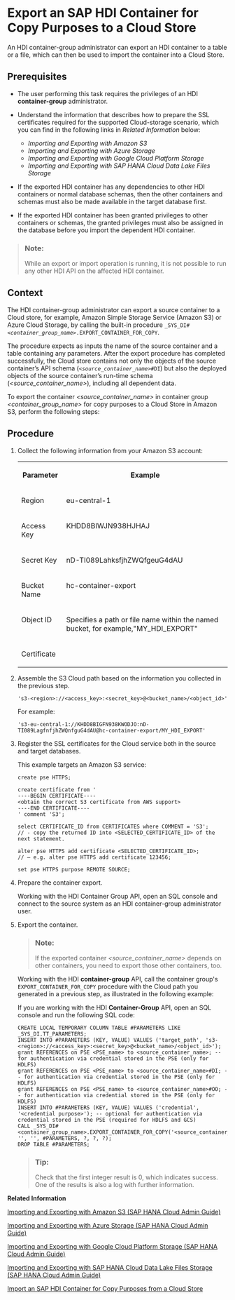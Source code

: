 <!-- loio8f8501c09a4342069ee377bfc53d48e4 -->

# Export an SAP HDI Container for Copy Purposes to a Cloud Store

An HDI container-group administrator can export an HDI container to a table or a file, which can then be used to import the container into a Cloud Store.



<a name="loio8f8501c09a4342069ee377bfc53d48e4__prereq_cmk_233_qqb"/>

## Prerequisites

-   The user performing this task requires the privileges of an HDI **container-group** administrator.
-   Understand the information that describes how to prepare the SSL certificates required for the supported Cloud-storage scenario, which you can find in the following links in *Related Information* below:
    -   *Importing and Exporting with Amazon S3* 
    -   *Importing and Exporting with Azure Storage*
    -   *Importing and Exporting with Google Cloud Platform Storage*
    -   *Importing and Exporting with SAP HANA Cloud Data Lake Files Storage*

-   If the exported HDI container has any dependencies to other HDI containers or normal database schemas, then the other containers and schemas must also be made available in the target database first.
-   If the exported HDI container has been granted privileges to other containers or schemas, the granted privileges must also be assigned in the database before you import the dependent HDI container.

> ### Note:  
> While an export or import operation is running, it is not possible to run any other HDI API on the affected HDI container.



## Context

The HDI container-group administrator can export a source container to a Cloud store, for example, Amazon Simple Storage Service \(Amazon S3\) or Azure Cloud Storage, by calling the built-in procedure <code>_SYS_DI#<i class="varname">&lt;container_group_name&gt;</i>.EXPORT_CONTAINER_FOR_COPY</code>.

The procedure expects as inputs the name of the source container and a table containing any parameters. After the export procedure has completed successfully, the Cloud store contains not only the objects of the source container’s API schema \(<code><i class="varname">&lt;source_container_name&gt;</i>#DI</code>\) but also the deployed objects of the source container’s run-time schema \(*<source\_container\_name\>*\), including all dependent data.

To export the container *<source\_container\_name\>* in container group *<container\_group\_name\>* for copy purposes to a Cloud Store in Amazon S3, perform the following steps:



## Procedure

1.  Collect the following information from your Amazon S3 account:


    <table>
    <tr>
    <th valign="top">

    Parameter
    
    </th>
    <th valign="top">

    Example
    
    </th>
    </tr>
    <tr>
    <td valign="top">
    
    Region
    
    </td>
    <td valign="top">
    
    eu-central-1
    
    </td>
    </tr>
    <tr>
    <td valign="top">
    
    Access Key
    
    </td>
    <td valign="top">
    
    KHDD8BIWJN938HJHAJ
    
    </td>
    </tr>
    <tr>
    <td valign="top">
    
    Secret Key
    
    </td>
    <td valign="top">
    
    nD-TI089LahksfjhZWQfgeuG4dAU
    
    </td>
    </tr>
    <tr>
    <td valign="top">
    
    Bucket Name
    
    </td>
    <td valign="top">
    
    hc-container-export
    
    </td>
    </tr>
    <tr>
    <td valign="top">
    
    Object ID
    
    </td>
    <td valign="top">
    
    Specifies a path or file name within the named bucket, for example,"MY\_HDI\_EXPORT"
    
    </td>
    </tr>
    <tr>
    <td valign="top">
    
    Certificate
    
    </td>
    <td valign="top">
    
     
    
    </td>
    </tr>
    </table>
    
2.  Assemble the S3 Cloud path based on the information you collected in the previous step.

    ```
    's3-<region>://<access_key>:<secret_key>@<bucket_name>/<object_id>'
    ```

    For example:

    ```
    's3-eu-central-1://KHDD8BIGFN938KWODJO:nD-TI089LagfnfjhZWQnfguG4dAU@hc-container-export/MY_HDI_EXPORT'
    ```

3.  Register the SSL certificates for the Cloud service both in the source and target databases.

    This example targets an Amazon S3 service:

    ```
    create pse HTTPS; 
    
    create certificate from ' 
    ----BEGIN CERTIFICATE---- 
    <obtain the correct S3 certificate from AWS support> 
    ----END CERTIFICATE---- 
    ' comment 'S3'; 
    
    select CERTIFICATE_ID from CERTIFICATES where COMMENT = 'S3'; 
    // - copy the returned ID into <SELECTED_CERTIFICATE_ID> of the next statement. 
    
    alter pse HTTPS add certificate <SELECTED_CERTIFICATE_ID>; 
    // – e.g. alter pse HTTPS add certificate 123456; 
    
    set pse HTTPS purpose REMOTE SOURCE;
    ```

4.  Prepare the container export.

    Working with the HDI Container Group API, open an SQL console and connect to the source system as an HDI container-group administrator user.

5.  Export the container.

    > ### Note:  
    > If the exported container *<source\_container\_name\>* depends on other containers, you need to export those other containers, too.

    Working with the HDI **container-group** API, call the container group's `EXPORT_CONTAINER_FOR_COPY` procedure with the Cloud path you generated in a previous step, as illustrated in the following example:

    If you are working with the HDI **Container-Group** API, open an SQL console and run the following SQL code:

    ```
    CREATE LOCAL TEMPORARY COLUMN TABLE #PARAMETERS LIKE _SYS_DI.TT_PARAMETERS; 
    INSERT INTO #PARAMETERS (KEY, VALUE) VALUES ('target_path', 's3-<region>://<access_key>:<secret_key>@<bucket_name>/<object_id>');
    grant REFERENCES on PSE <PSE_name> to <source_container_name>; -- for authentication via credential stored in the PSE (only for HDLFS)
    grant REFERENCES on PSE <PSE_name> to <source_container_name>#DI; -- for authentication via credential stored in the PSE (only for HDLFS) 
    grant REFERENCES on PSE <PSE_name> to <source_container_name>#OO; -- for authentication via credential stored in the PSE (only for HDLFS) 
    INSERT INTO #PARAMETERS (KEY, VALUE) VALUES ('credential', '<credential purpose>'); -- optional for authentication via credential stored in the PSE (required for HDLFS and GCS)
    CALL _SYS_DI#<container_group_name>.EXPORT_CONTAINER_FOR_COPY('<source_container_name>', '', '', #PARAMETERS, ?, ?, ?); 
    DROP TABLE #PARAMETERS;
    ```

    > ### Tip:  
    > Check that the first integer result is 0, which indicates success. One of the results is also a log with further information.


**Related Information**  


[Importing and Exporting with Amazon S3 \(SAP HANA Cloud Admin Guide\)](https://help.sap.com/viewer/f9c5015e72e04fffa14d7d4f7267d897/latest/en-US/41d9c51cc69a4178b01db4bda77fb94a.html)

[Importing and Exporting with Azure Storage \(SAP HANA Cloud Admin Guide\)](https://help.sap.com/viewer/f9c5015e72e04fffa14d7d4f7267d897/latest/en-US/fd45a3b7917349a1a8cbc81e202c5cdd.html)

[Importing and Exporting with Google Cloud Platform Storage \(SAP HANA Cloud Admin Guide\)](https://help.sap.com/docs/HANA_CLOUD_DATABASE/f9c5015e72e04fffa14d7d4f7267d897/f975e58e44354dbfb21028532555da4b.html)

[Importing and Exporting with SAP HANA Cloud Data Lake Files Storage \(SAP HANA Cloud Admin Guide\)](https://help.sap.com/docs/HANA_CLOUD_DATABASE/f9c5015e72e04fffa14d7d4f7267d897/462c861413b043bd93b9e8e838249b6e.html)

[Import an SAP HDI Container for Copy Purposes from a Cloud Store](import-an-sap-hdi-container-for-copy-pur-0f76f6e.md "An HDI container-group administrator can import an HDI container from a Cloud store.")

